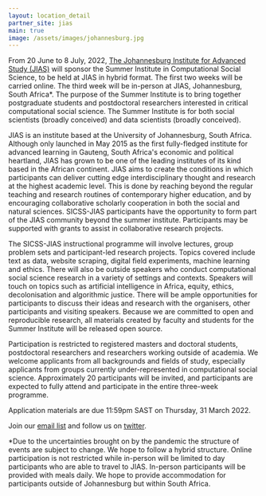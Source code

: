 ```yaml
---
layout: location_detail
partner_site: jias
main: true
image: /assets/images/johannesburg.jpg
---
```


From 20 June to 8 July, 2022, [The Johannesburg Institute for Advanced Study (JIAS)](https://jias.joburg/) will sponsor the Summer Institute in Computational Social Science, to be held at JIAS in hybrid format. The first two weeks will be carried online. The third week will be in-person at JIAS, Johannesburg, South Africa*. The purpose of the Summer Institute is to bring together postgraduate students and postdoctoral researchers interested in critical computational social science. The Summer Institute is for both social scientists (broadly conceived) and data scientists (broadly conceived).

JIAS is an institute based at the University of Johannesburg, South Africa. Although only launched in May 2015 as the first fully-fledged institute for advanced learning in Gauteng, South Africa's economic and political heartland, JIAS has grown to be one of the leading institutes of its kind based in the African continent. JIAS aims to create the conditions in which participants can deliver cutting edge interdisciplinary thought and research at the highest academic level. This is done by reaching beyond the regular teaching and research routines of contemporary higher education, and by encouraging collaborative scholarly cooperation in both the social and natural sciences. SICSS-JIAS participants have the opportunity to form part of the JIAS community beyond the summer institute. Participants may be supported with grants to assist in collaborative research projects. 

The SICSS-JIAS instructional programme will involve lectures, group problem sets and participant-led research projects. Topics covered include text as data, website scraping, digital field experiments, machine learning and ethics. There will also be outside speakers who conduct computational social science research in a variety of settings and contexts. Speakers will touch on topics such as artificial intelligence in Africa, equity, ethics, decolonisation and algorithmic justice. There will be ample opportunities for participants to discuss their ideas and research with the organisers, other participants and visiting speakers. Because we are committed to open and reproducible research, all materials created by faculty and students for the Summer Institute will be released open source.

Participation is restricted to registered masters and doctoral students, postdoctoral researchers and researchers working outside of academia. We welcome applicants from all backgrounds and fields of study, especially applicants from groups currently under-represented in computational social science. Approximately 20 participants will be invited, and participants are expected to fully attend and participate in the entire three-week programme.

Application materials are due 11:59pm SAST on Thursday, 31 March 2022.

Join our [email list](https://docs.google.com/forms/d/e/1FAIpQLScjZFlnGEBKvI8chmG1b69T-sARBqe_3ctAwzyG6NCEe62sVg/viewform?usp=sf_link) and follow us on [twitter](https://twitter.com/sicss_jias).

*Due to the uncertainties brought on by the pandemic the structure of events are subject to change. We hope to follow a hybrid structure. Online participation is not restricted while in-person will be limited to day participants who are able to travel to JIAS. In-person participants will be provided with meals daily. We hope to provide accommodation for participants outside of Johannesburg but within South Africa. 
